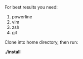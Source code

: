 For best results you need:

1. powerline
2. vim
3. zsh
4. git


Clone into home directory, then run: 

**./install** 


